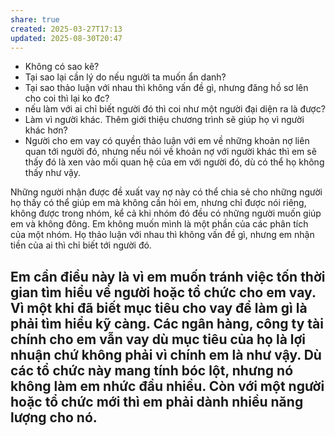 ```yaml
---
share: true
created: 2025-03-27T17:13
updated: 2025-08-30T20:47
---
```

- Không có sao kê? 
- Tại sao lại cần lý do nếu người ta muốn ẩn danh? 
- Tại sao thảo luận với nhau thì không vấn đề gì, nhưng đăng hồ sơ lên cho coi thì lại ko đc? 
- nếu làm với ai chỉ biết người đó thì coi như một người đại diện ra là được? 
- Làm vì người khác. Thêm giới thiệu chương trình sẽ giúp họ vì người khác hơn? 
- Người cho em vay có quyền thảo luận với em về những khoản nợ liên quan tới người đó, nhưng nếu nói về khoản nợ với người khác thì em sẽ thấy đó là xen vào mối quan hệ của em với người đó, dù có thể họ không thấy như vậy.

Những người nhận được đề xuất vay nợ này có thể chia sẻ cho những người họ thấy có thể giúp em mà không cần hỏi em, nhưng chỉ được nói riêng, không được trong nhóm, kể cả khi nhóm đó đều có những người muốn giúp em và không đông. Em không muốn mình là một phần của các phân tích của một nhóm. Họ thảo luận với nhau thì không vấn đề gì, nhưng em nhận tiền của ai thì chỉ biết tới người đó.

Em cần điều này là vì em muốn tránh việc tốn thời gian tìm hiểu về người hoặc tổ chức cho em vay. Vì một khi đã biết mục tiêu cho vay để làm gì là phải tìm hiểu kỹ càng. Các ngân hàng, công ty tài chính cho em vẫn vay dù mục tiêu của họ là lợi nhuận chứ không phải vì chính em là như vậy. Dù các tổ chức này mang tính bóc lột, nhưng nó không làm em nhức đầu nhiều. Còn với một người hoặc tổ chức mới thì em phải dành nhiều năng lượng cho nó.
- 